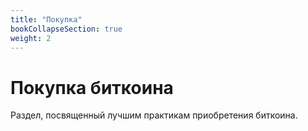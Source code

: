 ```yaml
---
title: "Покупка"
bookCollapseSection: true
weight: 2
---
```


# Покупка биткоина

Раздел, посвященный лучшим практикам приобретения биткоина.